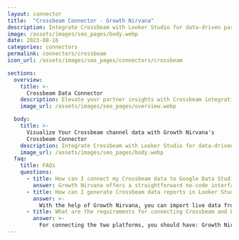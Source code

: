 ```yaml
---
layout: connector
title:  "Crossbeam Connector - Growth Nirvana"
description: Integrate Crossbeam with Looker Studio for data-driven partner analytics that shape your partnership strategies.
image: /assets/images/seo_pages/body.webp
date: 2023-08-16
categories: connectors
permalink: connectors/crossbeam
icon_url: /assets/images/seo_pages/connectors/crossbeam

sections:
  overview:
    title: >-
      Crossbeam Data Connector
    description: Elevate your partner insights with Crossbeam integration. Seamlessly merge partner data from Crossbeam with Looker Studio's analytical capabilities, unlocking a comprehensive view of partnership trends, collaboration opportunities, and strategic growth.
    image_url: /assets/images/seo_pages/overview.webp

  body:
    title: >-
      Visualize Your Crossbeam channel data with Growth Nirvana's
      Crossbeam Connector
    description: Integrate Crossbeam with Looker Studio for data-driven partner analytics that shape your partnership strategies.
    image_url: /assets/images/seo_pages/body.webp
  faq:
    title: FAQs
    questions:
      - title: How can I connect my Crossbeam data to Google Data Studio/Looker Studio?
        answer: Growth Nirvana offers a straightforward no-code interface to connect to Crossbeam data sources.
      - title: How can I generate Crossbeam data reports in Looker Studio?
        answer: >-
          With the help of Growth Nirvana, you can import live data from Crossbeam into Looker Studio. These data can be viewed in charts, tables, and dashboards to generate branded reports that can be shared instantly.
      - title: What are the requirements for connecting Crossbeam and Looker Studio?
        answer: >-
          For connecting the two platforms, you should have: Growth Nirvana Account and Crossbeam Ads Account
---
```

